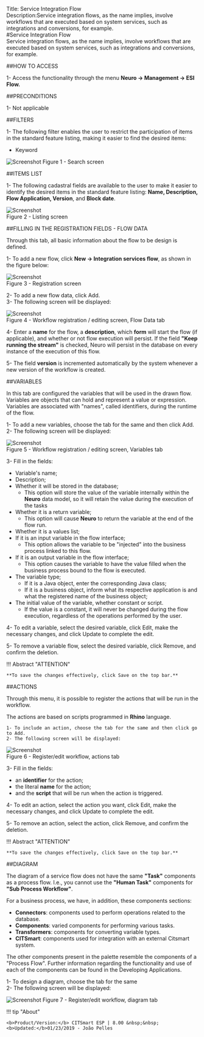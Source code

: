 Title: Service Integration Flow  
Description:Service integration flows, as the name implies, involve workflows that are executed based on system services, such as integrations and conversions, for example.  
#Service Integration Flow   
Service integration flows, as the name implies, involve workflows that are executed based on system services, such as integrations and conversions, for example.  

##HOW TO ACCESS  

1- Access the functionality through the menu **Neuro → Management → ESI Flow.**   

##PRECONDITIONS  

1- Not applicable  

##FILTERS  

1- The following filter enables the user to restrict the participation of items in the standard feature listing, making it easier to find the desired items:  

- Keyword  

![Screenshot](images/Service-Integration-Flow-fig01.png) 
Figure 1 - Search screen   

##ITEMS LIST  

1- The following cadastral fields are available to the user to make it easier to identify the desired items in the standard feature listing: **Name, Description, Flow Application, Version**, and **Block date**.  

![Screenshot](images/Service-Integration-Flow-fig02.png)   
Figure 2 - Listing screen   

##FILLING IN THE REGISTRATION FIELDS - FLOW DATA  

Through this tab, all basic information about the flow to be design is defined.  

1- To add a new flow, click **New → Integration services flow**, as shown in the figure below:  

![Screenshot](images/Service-Integration-Flow-fig03.png)   
Figure 3 - Registration screen  

2- To add a new flow data, click Add.  
3- The following screen will be displayed:  

![Screenshot](images/Service-Integration-Flow-fig04.png)   
Figure 4 - Workflow registration / editing screen, Flow Data tab   

4- Enter a **name** for the flow, a **description**, which **form** will start the flow (if applicable), and whether or not flow execution will persist. If the field **"Keep running the stream"** is checked, Neuro will persist in the database on every instance of the execution of this flow.  

5- The field **version** is incremented automatically by the system whenever a new version of the workflow is created.  

##VARIABLES  

In this tab are configured the variables that will be used in the drawn flow. Variables are objects that can hold and represent a value or expression. Variables are associated with "names", called identifiers, during the runtime of the flow.  

1- To add a new variables, choose the tab for the same and then click Add.  
2- The following screen will be displayed:  

![Screenshot](images/Service-Integration-Flow-fig05.png)   
Figure 5 - Workflow registration / editing screen, Variables tab   

3- Fill in the fields:  

- Variable's name;  
- Description;  
- Whether it will be stored in the database;  
	- This option will store the value of the variable internally within the **Neuro** data model, so it will retain the value during the execution of the tasks  
- Whether it is a return variable;  
	- This option will cause **Neuro** to return the variable at the end of the flow run.  
- Whether it is a values list;  
- If it is an input variable in the flow interface;  
	- This option allows the variable to be "injected" into the business process linked to this flow.  
- If it is an output variable in the flow interface;  
	- This option causes the variable to have the value filled when the business process bound to the flow is executed.  
- The variable type;  
	- If it is a Java object, enter the corresponding Java class;  
	- If it is a business object, inform what its respective application is and what the registered name of the business object;  
- The initial value of the variable, whether constant or script.  
	- If the value is a constant, it will never be changed during the flow execution, regardless of the operations performed by the user.  

4- To edit a variable, select the desired variable, click Edit, make the necessary changes, and click Update to complete the edit.  

5- To remove a variable flow, select the desired variable, click Remove, and confirm the deletion.  

!!! Abstract "ATTENTION"  

    **To save the changes effectively, click Save on the top bar.**  

##ACTIONS  

Through this menu, it is possible to register the actions that will be run in the workflow.  

The actions are based on scripts programmed in **Rhino** language.  

	1- To include an action, choose the tab for the same and then click go to Add.  
	2- The following screen will be displayed:  

![Screenshot](images/Service-Integration-Flow-fig06.png)   
Figure 6 - Register/edit workflow, actions tab 

3- Fill in the fields:  

- an **identifier** for the action;  
- the literal **name** for the action;  
- and the **script** that will be run when the action is triggered.  

4- To edit an action, select the action you want, click Edit, make the necessary changes, and click Update to complete the edit.  

5- To remove an action, select the action, click Remove, and confirm the deletion.  

!!! Abstract "ATTENTION"  

    **To save the changes effectively, click Save on the top bar.**  

##DIAGRAM  

The diagram of a service flow does not have the same **"Task"** components as a process flow. I.e., you cannot use the **"Human Task"** components for **"Sub Process Workflow"**.  

For a business process, we have, in addition, these components sections:  

- **Connectors**: components used to perform operations related to the database.  
- **Components**: varied components for performing various tasks.  
- **Transformers**: components for converting variable types.  
- **CITSmart**: components used for integration with an external Citsmart system.  

The other components present in the palette resemble the components of a "Process Flow". Further information regarding the functionality and use of each of the components can be found in the Developing Applications.  

1- To design a diagram, choose the tab for the same  
2- The following screen will be displayed:  

![Screenshot](images/Service-Integration-Flow-fig07.png) 
Figure 7 - Register/edit workflow, diagram tab



!!! tip "About"

    <b>Product/Version:</b> CITSmart ESP | 8.00 &nbsp;&nbsp;
    <b>Updated:</b>01/23/2019 - João Pelles  